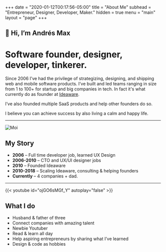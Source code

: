 +++
date = "2020-01-12T00:17:56-05:00"
title = "About Me"
subhead = "Entrepreneur, Designer, Developer, Maker."
hidden = true
menu = "main"
layout = "page"
+++

## 👋 Hi, I’m Andrés Max
# Software founder, designer, developer, tinkerer.


Since 2006 I’ve had the privilege of strategizing, designing, and shipping web and mobile software products. I’ve built and led teams ranging in size from 1 to 100+ for startup and big companies in tech. In fact it's what currently do as founder at [Ideaware](https://ideaware.co).

I’ve also founded multiple SaaS products and help other founders do so.

I believe you can achieve success by also living a calm and happy life.  

* * *

![Moi](/images/maxheader.jpg)

## My Story

-   **2006** – Full time developer job, learned UX Design
-   **2006-2010** – CTO and UX/UI designer jobs
-   **2010** – Founded Ideaware
-   **2010-2018** – Scaling Ideaware, consulting & helping founders
-   **Currently** – 4 companies + dad.

* * *

{{< youtube id="ojGO6sMGf_Y" autoplay="false" >}}

## What I do

-   Husband & father of three
-   Connect companies with amazing talent
-   Newbie Youtuber
-   Read & learn all day
-   Help aspiring entrepreneurs by sharing what I’ve learned
-   Design & code as hobbies
